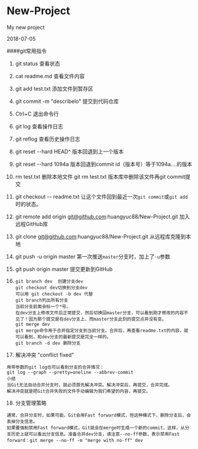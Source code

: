 # New-Project
My new project

2018-07-05

####git常用指令

1. git status 查看状态

2. cat readme.md 查看文件内容

3. git add test.txt 添加文件到暂存区

4. git commit -m "describelo" 提交到代码仓库

5. Ctrl+C 退出命令行

6. git log 查看操作日志

7. git reflog 查看历史操作日志

8. git reset --hard HEAD^ 版本回退到上一个版本

9. git reset --hard 1094a   版本回退到commit id（版本号）等于1094a....的版本

10. rm test.txt 删除本地文件 git rm test.txt 版本库中删除该文件再git commit提交

11. git checkout -- readme.txt 让这个文件回到最近一次`git commit`或`git add`时的状态。 

12. git remote add origin git@github.com:huangyuc88/New-Project.git 加入远程GitHub库

13. git clone git@github.com:huangyuc88/New-Project.git 从远程库克隆到本地

14. git push -u origin master 第一次推送`master`分支时，加上了`-u`参数 

15. git push origin master 提交更新到GitHub

16. ```
    git branch dev  创建分支dev
    git checkout dev切换到分支dev
    可以用 git checkout -b dev 代替
    git branch列出所有分支
    当前分支前面会标一个*号。
    在dev分支上修改文件后正常提交，然后切换回master分支，可以看到刚才修改的内容不见了！因为那个提交是在dev分支上，而master分支此刻的提交点并没有变。
    git merge dev
    git merge命令用于合并指定分支到当前分支。合并后，再查看readme.txt的内容，就可以看到，和dev分支的最新提交是完全一样的。
    git branch -d dev 删除分支
    ```

17. 解决冲突
   "conflict fixed"

   ```
   用带参数的git log也可以看到分支的合并情况：
   git log --graph --pretty=oneline --abbrev-commit
   小结
   当Git无法自动合并分支时，就必须首先解决冲突。解决冲突后，再提交，合并完成。
   解决冲突就是把Git合并失败的文件手动编辑为我们希望的内容，再提交。
   ```

18. 分支管理策略

```
通常，合并分支时，如果可能，Git会用Fast forward模式，但这种模式下，删除分支后，会丢掉分支信息。
如果要强制禁用Fast forward模式，Git就会在merge时生成一个新的commit，这样，从分支历史上就可以看出分支信息。准备合并dev分支，请注意--no-ff参数，表示禁用Fast forward：git merge --no-ff -m "merge with no-ff" dev
```
